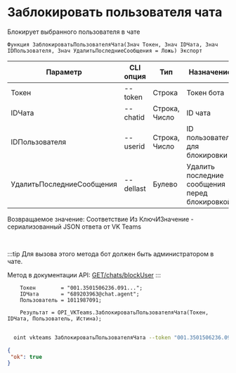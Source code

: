 ﻿---
sidebar_position: 8
---

# Заблокировать пользователя чата
 Блокирует выбранного пользователя в чате



`Функция ЗаблокироватьПользователяЧата(Знач Токен, Знач IDЧата, Знач IDПользователя, Знач УдалитьПоследниеСообщения = Ложь) Экспорт`

  | Параметр | CLI опция | Тип | Назначение |
  |-|-|-|-|
  | Токен | --token | Строка | Токен бота |
  | IDЧата | --chatid | Строка, Число | ID чата |
  | IDПользователя | --userid | Строка, Число | ID пользователя для блокировки |
  | УдалитьПоследниеСообщения | --dellast | Булево | Удалить последние сообщения перед блокировкой |

  
  Возвращаемое значение:   Соответствие Из КлючИЗначение - сериализованный JSON ответа от VK Teams

<br/>

:::tip
Для вызова этого метода бот должен быть администратором в чате.

 Метод в документации API: [GET ​​/chats​/blockUser](https://teams.vk.com/botapi/#/chats/get_chats_blockUser)
:::
<br/>


```bsl title="Пример кода"
    Токен        = "001.3501506236.091...";
    IDЧата       = "689203963@chat.agent";
    Пользователь = 1011987091;

    Результат = OPI_VKTeams.ЗаблокироватьПользователяЧата(Токен, IDЧата, Пользователь, Истина);
```



```sh title="Пример команды CLI"
    
  oint vkteams ЗаблокироватьПользователяЧата --token "001.3501506236.091..." --chatid "689203963@chat.agent" --userid %userid% --dellast %dellast%

```

```json title="Результат"
{
 "ok": true
}
```
